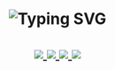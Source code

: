 <!-- 🌌 Purple Themed GitHub Profile README 🌌 -->
<!-- Replace placeholders (YOUR_USERNAME, YOUR_NAME, etc.) with your real info -->

<h1 align="center">
  <img src="https://readme-typing-svg.herokuapp.com?font=Fira+Code&size=30&pause=1000&color=8A2BE2&center=true&vCenter=true&width=700&lines=Hey+👋,+I'm+Vinoth+Kumar!;Full+Stack+Developer+%7C+Data+Science+Enthusiast;Machine+Learning+%7C+Cloud+%7C+AI" alt="Typing SVG">

<p align="center">
  <a href="https://github.com/vinothkumar" target="_blank">
    <img src="https://img.shields.io/badge/-Data%20Science-9D4EDD?style=for-the-badge&logo=python&logoColor=white" />
  </a>
  <a href="https://www.linkedin.com/in/vinothkumar" target="_blank">
    <img src="https://img.shields.io/badge/-Machine%20Learning-7B2CBF?style=for-the-badge&logo=scikitlearn&logoColor=white" />
  </a>
  <a href="https://vinothkumar-portfolio.com" target="_blank">
    <img src="https://img.shields.io/badge/-Full%20Stack-8A2BE2?style=for-the-badge&logo=react&logoColor=white" />
  </a>
  <a href="https://buymeacoffee.com/vinodatasc4" target="_blank">
    <img src="https://img.shields.io/badge/-Support%20Me-F7DF1E?style=for-the-badge&logo=buymeacoffee&logoColor=black" />
  </a>
</p>
